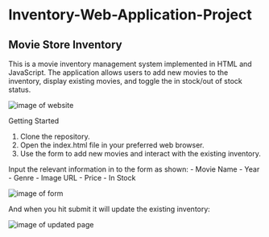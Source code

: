 # Inventory-Web-Application-Project

## Movie Store Inventory
This is a movie inventory management system implemented in HTML and JavaScript. The application allows users to add new movies to the inventory, display existing movies, and toggle the in stock/out of stock status.

![image of website](https://prnt.sc/_d4GcDvJG0pJ)

Getting Started

1. Clone the repository.
2. Open the index.html file in your preferred web browser.
3. Use the form to add new movies and interact with the existing inventory.

Input the relevant information in to the form as shown:
    - Movie Name
    - Year
    - Genre
    - Image URL
    - Price
    - In Stock

![image of form](https://prnt.sc/fdoUtgNpDSwa)

And when you hit submit it will update the existing inventory:

![image of updated page](https://prnt.sc/sgVm1hh19sFg)

